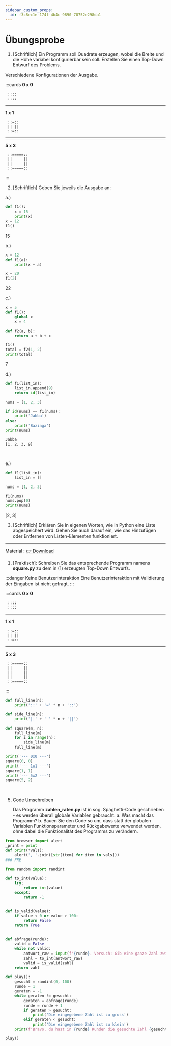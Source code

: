 ```yaml
---
sidebar_custom_props:
  id: f3c8ec1e-174f-4b4c-9890-78752e298da1
---
```

# Übungsprobe

1. [Schriftlich] Ein Programm soll Quadrate erzeugen, wobei die Breite und die Höhe variabel konfigurierbar sein soll. Erstellen Sie einen Top-Down Entwurf des Problems.


Verschiedene Konfigurationen der Ausgabe.

:::cards
__0 x 0__
```
 ::::
 ::::
```
***
__1 x 1__
```
 ::=::
 || ||
 ::=::
```
***
__5 x 3__
```
 ::=====::
 ||     ||
 ||     ||
 ::=====::
```
:::


2. [Schriftlich] Geben Sie jeweils die Ausgabe an:

a.)
```py
def f1():
    x = 15
    print(x)
x = 12
f1()
```
<Solution webKey="7b727a90-474e-4c58-9db2-595ab0a79ac6">15</Solution>
<br />

b.)
```py
x = 12
def f1(a):
    print(x + a)

x = 20
f1(2)
```
<Solution webKey="7b727a90-474e-4c58-9db2-595ab0a79ac6">22</Solution>
<br />

c.)
```py
x = 5
def f1():
    global x
    x = 4

def f2(a, b):
    return a + b + x

f1()
total = f2(1, 2)
print(total)
```
<Solution webKey="7b727a90-474e-4c58-9db2-595ab0a79ac6">7</Solution>
<br />

d.)
```py
def f1(list_in):
    list_in.append(9)
    return id(list_in)

nums = [1, 2, 3]

if id(nums) == f1(nums):
    print('Jabba')
else:
    print('Bazinga')
print(nums)
```
<Solution webKey="7b727a90-474e-4c58-9db2-595ab0a79ac6">

```
Jabba
[1, 2, 3, 9]
```

</Solution>
<br />

e.)
```py
def f1(list_in):
    list_in = []

nums = [1, 2, 3]

f1(nums)
nums.pop(0)
print(nums)
```
<Solution webKey="7b727a90-474e-4c58-9db2-595ab0a79ac6">[2, 3]</Solution>
<br />

3. [Schriftlich] Erklären Sie in eigenen Worten, wie in Python eine Liste abgespeichert wird. Gehen Sie auch darauf ein, wie das Hinzufügen oder Entfernen von Listen-Elementen funktioniert.


---


Material
: [👉 Download](assets/Material-Uebungsprobe.zip)

1. [Praktisch]: Schreiben Sie das entsprechende Programm namens __square.py__ zu dem in (1) erzeugten Top-Down Entwurfs.

:::danger Keine Benutzerinteraktion
Eine Benutzerinteraktion mit Validierung der Eingaben ist nicht gefragt.
:::

:::cards
__0 x 0__
```
 ::::
 ::::
```
***
__1 x 1__
```
 ::=::
 || ||
 ::=::
```
***
__5 x 3__
```
 ::=====::
 ||     ||
 ||     ||
 ||     ||
 ::=====::
```
:::

<Solution webKey="7b727a90-474e-4c58-9db2-595ab0a79ac6">

```py live_py slim
def full_line(n):
    print('::' + '=' * n + '::')

def side_line(n):
    print('||' + ' ' * n + '||')

def square(m, n):
    full_line(m)
    for i in range(n):
        side_line(m)
    full_line(m)

print('--- 0x0 ---')
square(0, 0)
print('--- 1x1 ---')
square(1, 1)
print('--- 5x2 ---')
square(5, 2)
```

</Solution>
<br />

5. Code Umschreiben

    Das Programm __zahlen_raten.py__  ist in sog. Spaghetti-Code geschrieben - es werden überall globale Variablen gebraucht.
    a. Was macht das Programm?
    b. Bauen Sie den Code so um, dass statt der globalen Variablen Funktionsparameter und Rückgabewerte verwendet werden, ohne dabei die Funktionalität des Programms zu verändern.



<Solution webKey="7b727a90-474e-4c58-9db2-595ab0a79ac6">

```py live_py slim
from browser import alert
_print = print
def print(*vals):
    alert(', '.join([str(item) for item in vals]))
### PRE

from random import randint

def to_int(value):
    try:
        return int(value)
    except:
        return -1


def is_valid(value):
    if value < 0 or value > 100:
        return False
    return True
    

def abfrage(runde):
    valid = False
    while not valid:
        antwort_raw = input(f'{runde}. Versuch: Gib eine ganze Zahl zwischen 0 und 100 ein: ')
        zahl = to_int(antwort_raw)
        valid = is_valid(zahl)
    return zahl

def play():
    gesucht = randint(0, 100)
    runde = 1
    geraten = -1
    while geraten != gesucht:
        geraten = abfrage(runde)
        runde = runde + 1
        if geraten > gesucht:
            print('Die eingegebene Zahl ist zu gross')
        elif geraten < gesucht:
            print('Die eingegebene Zahl ist zu klein')
    print(f'Bravo, du hast in {runde} Runden die gesuchte Zahl {gesucht} gefunden.')

play()
```

</Solution>
